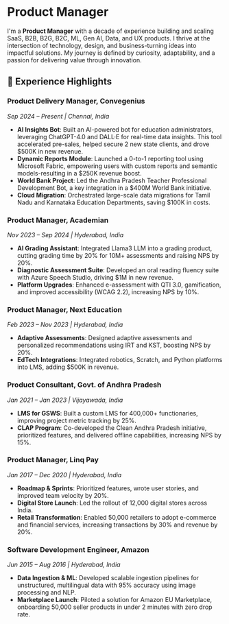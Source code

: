 

# Product Manager

I'm a **Product Manager** with a decade of experience building and scaling SaaS, B2B, B2G, B2C, ML, Gen AI, Data, and UX products. I thrive at the intersection of technology, design, and business-turning ideas into impactful solutions. My journey is defined by curiosity, adaptability, and a passion for delivering value through innovation.

## 🚀 Experience Highlights

### Product Delivery Manager, Convegenius  
*Sep 2024 – Present | Chennai, India*

- **AI Insights Bot**: Built an AI-powered bot for education administrators, leveraging ChatGPT-4.0 and DALL·E for real-time data insights. This tool accelerated pre-sales, helped secure 2 new state clients, and drove $500K in new revenue.
- **Dynamic Reports Module**: Launched a 0-to-1 reporting tool using Microsoft Fabric, empowering users with custom reports and semantic models-resulting in a $250K revenue boost.
- **World Bank Project**: Led the Andhra Pradesh Teacher Professional Development Bot, a key integration in a $400M World Bank initiative.
- **Cloud Migration**: Orchestrated large-scale data migrations for Tamil Nadu and Karnataka Education Departments, saving $100K in costs.

### Product Manager, Academian  
*Nov 2023 – Sep 2024 | Hyderabad, India*

- **AI Grading Assistant**: Integrated Llama3 LLM into a grading product, cutting grading time by 20% for 10M+ assessments and raising NPS by 20%.
- **Diagnostic Assessment Suite**: Developed an oral reading fluency suite with Azure Speech Studio, driving $1M in new revenue.
- **Platform Upgrades**: Enhanced e-assessment with QTI 3.0, gamification, and improved accessibility (WCAG 2.2), increasing NPS by 10%.

### Product Manager, Next Education  
*Feb 2023 – Nov 2023 | Hyderabad, India*

- **Adaptive Assessments**: Designed adaptive assessments and personalized recommendations using IRT and KST, boosting NPS by 20%.
- **EdTech Integrations**: Integrated robotics, Scratch, and Python platforms into LMS, adding $500K in revenue.

### Product Consultant, Govt. of Andhra Pradesh  
*Jan 2021 – Jan 2023 | Vijayawada, India*

- **LMS for GSWS**: Built a custom LMS for 400,000+ functionaries, improving project metric tracking by 25%.
- **CLAP Program**: Co-developed the Clean Andhra Pradesh initiative, prioritized features, and delivered offline capabilities, increasing NPS by 15%.


### Product Manager, Linq Pay  
*Jan 2017 – Dec 2020 | Hyderabad, India*

- **Roadmap & Sprints**: Prioritized features, wrote user stories, and improved team velocity by 20%.
- **Digital Store Launch**: Led the rollout of 12,000 digital stores across India.
- **Retail Transformation**: Enabled 50,000 retailers to adopt e-commerce and financial services, increasing transactions by 30% and revenue by 20%.

### Software Development Engineer, Amazon  
*Jun 2015 – Aug 2016 | Hyderabad, India*

- **Data Ingestion & ML**: Developed scalable ingestion pipelines for unstructured, multilingual data with 95% accuracy using image processing and NLP.
- **Marketplace Launch**: Piloted a solution for Amazon EU Marketplace, onboarding 50,000 seller products in under 2 minutes with zero drop rate.
